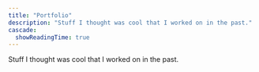 ```yaml
---
title: "Portfolio"
description: "Stuff I thought was cool that I worked on in the past."
cascade:
  showReadingTime: true
---
```

Stuff I thought was cool that I worked on in the past.
